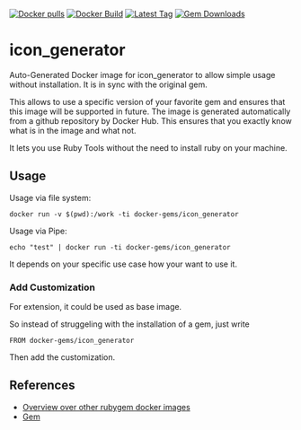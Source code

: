 [![Docker pulls](https://img.shields.io/docker/pulls/rubygem/icon_generator.svg)](https://hub.docker.com/r/rubygem/icon_generator/)
[![Docker Build](https://img.shields.io/docker/automated/rubygem/icon_generator.svg)](https://hub.docker.com/r/rubygem/icon_generator/)
[![Latest Tag](https://img.shields.io/github/tag/docker-rubygem/icon_generator.svg)](https://hub.docker.com/r/rubygem/icon_generator/)
[![Gem Downloads](https://img.shields.io/gem/dt/icon_generator.svg)](https://rubygems.org/gems/icon_generator/)
# icon_generator

Auto-Generated Docker image for icon_generator to allow simple usage without installation.
It is in sync with the original gem.

This allows to use a specific version of your favorite gem and ensures that this image will be supported in future.
The image is generated automatically from a github repository by Docker Hub.
This ensures that you exactly know what is in the image and what not.

It lets you use Ruby Tools without the need to install ruby on your machine.

## Usage

Usage via file system:

`docker run -v $(pwd):/work -ti docker-gems/icon_generator`

Usage via Pipe:

`echo "test" | docker run -ti docker-gems/icon_generator`

It depends on your specific use case how your want to use it.

### Add Customization

For extension, it could be used as base image.

So instead of struggeling with the installation of a gem, just write

`FROM docker-gems/icon_generator`

Then add the customization.

## References

 - [Overview over other rubygem docker images](https://github.com/thinkbot/docker-rubygem)
 - [Gem](https://rubygems.org/gems/icon_generator/)
